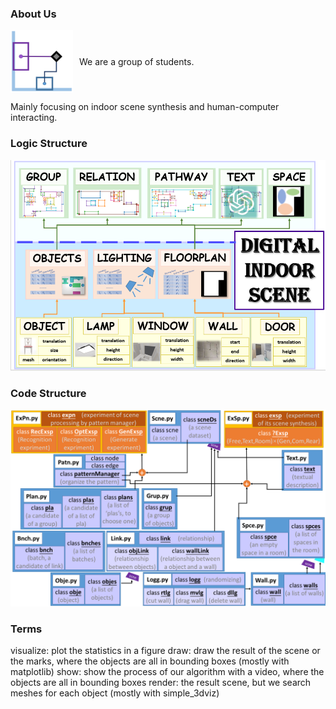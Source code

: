 ### About Us

<div style="display: flex; align-items: center;">
<img src="media_of_readme/logo.png" width="100" height="100" style="margin-right: 10px;">
<p>       We are a group of students.</p>
</div>

Mainly focusing on indoor scene synthesis and human-computer interacting.

### Logic Structure
<img src="media_of_readme/semantic.png" alt="semantic" width="600">

### Code Structure
<img src="media_of_readme/code.png" alt="code structure" width="600">

### Terms
visualize: plot the statistics in a figure
draw: draw the result of the scene or the marks, where the objects are all in bounding boxes (mostly with matplotlib)
show: show the process of our algorithm with a video, where the objects are all in bounding boxes
render: the result scene, but we search meshes for each object (mostly with simple_3dviz)

